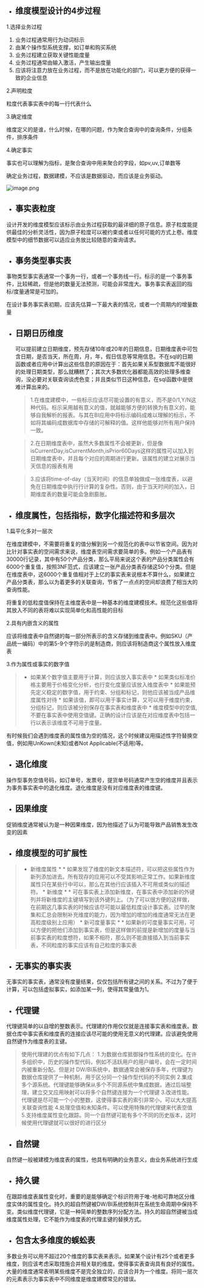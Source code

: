   


* ## 维度模型设计的4步过程

1.选择业务过程

  1. 业务过程通常用行为动词标示
  2. 由某个操作型系统支撑，如订单和购买系统
  3. 业务过程建立获取关键性能度量
  4. 业务过程通常由输入激活，产生输出度量
  5. 应该将注意力放在业务过程，而不是放在功能化的部门，可以更方便的获得一致的企业信息

2.声明粒度

粒度代表事实表中的每一行代表什么

3.确定维度

维度定义的是谁，什么时候，在哪的问题，作为聚合查询中的查询条件，分组条件，排序条件

4.确定事实

事实也可以理解为指标，是聚合查询中用来聚合的字段，如pv,uv,订单数等

  


确定业务过程，数据建模，不应该是数据驱动，而应该是业务驱动。

![image.png](https://upload-images.jianshu.io/upload_images/7220971-8d68fc7a4906022e.png?imageMogr2/auto-orient/strip%7CimageView2/2/w/1240)

  

* ## 事实表粒度

设计开发的维度模型应该标示由业务过程获取的最详细的原子信息。原子粒度能提供最佳的分析灵活性，因为原子粒度可以被约束或者以任何可能的方式上卷。维度模型中的细节数据可以适应业务放比较随意的查询请求。

* ## 事务类型事实表

事物类型事实表通常一个事务一行，或者一个事务线一行。标示的是一个事务事件，比较稀疏，但是他的数量无法预测，可能会非常庞大。事务事实表返回的指标/度量通常是可加的。

在设计事务事实表初期，应该先估算一下最大表的情况，或者一个周期内的增量数量

* ## 日期日历维度

  可以提前建立日期维度，预先存储10年或20年的日期信息，日期维度表中可包含日期，是否当天，所在周，月，年，假日信息等常用信息。不在sql的日期函数或者应用中计算出这些信息的原因在于：首先如果关系型数据库不能很好的处理日期类型，那么就糟糕了；其次大多数优化器都能高效的处理多维查询，没必要对关联查询谈虎色变；并且类似节日这种信息，在sql函数中是很难计算出来的。

  >1.在维度建模中，一些标示应该尽可能设置的有意义，而不是0/1,Y/N这种代码。标示采用越有意义的值，就越能够方便的转换为有意义的，能够自我解析的报表。与其在BI应用中将标示编码成难以理解的标示，不如将其编码成数据库中存储的可解释的值。这样他能够对所有用户保持一致。
  
  > 2.在日期维度表中，虽然大多数属性不会被更新，但是像isCurrentDay,isCurrentMonth,isPrior60Days这样的属性可以加入到日期维度表中，并且每个对应的周期进行更新。该属性的建立对展示当天信息的报表有用
  
  >3.应该将time-of-day（当天时间）的信息单独做成一张维度表，以避免在日期维度中执行行计算的复杂性。否则，由于当天时间的加入，日期维度表的数量可能会急剧膨胀。

* ## 维度属性，包括指标，数字化描述符和多层次
1.扁平化多对一层次
  
  在维度建模中，不需要将重复的值分解到另一个规范化的表中以节省空间。因为对比针对事实表的空间需求来说，维度表空间需求要简单的多。例如一个产品表有30000行记录，其中有50个产品分类，那么平局来说这个表的产品分类属性会有6000个重复值，按照3NF范式，应该建立一张产品分类表存储这50个分类。但是在维度表中，这6000个重复值相对于上亿的事实表来说根本不算什么，如果建立产品分类表，那么以为着更多的关联查询，节省了一点点的空间却浪费了相当大的查询性能。

  将重复的低粒度值保持在主维度表中是一种基本的维度建模技术。规范化这些值将其放入不同的表将难以实现简单化和高性能的目标

  2.具有内嵌含义的属性

  应该将维度表中自然键的每一部分所表示的含义存储到维度表中。例如SKU（产品统一编码）中的第5-9个字符示的是制造商，则应该将制造商这个属性放入维度表

  3.作为属性或事实的数字值

   > * 如果某个数字值主要用于计算，则应该放入事实表中
    * 如果类似标准价格主要用于价格变化分析，也行变化度量应该放入维度表中
    * 如果能预先定义稳定的数字值，用于约束、分组和标记，则他应该被当成产品维度属性对待
    * 如果该值，即可以用于事实计算，又可以用于维度约束，分组标记，则应该被分别保存在事实表和维度表中
    * 维度模型中的空值,不要在事实表中使用空值键。正确的设计应该是在对应维度表中包括一行以表示该维度不可用于度量。

  有时候我们会遇到维度表的属性值为空的情况，这个时候建议用描述性字符替换空值，例如用UnKown\(未知\)或者Not Applicable\(不适用\)等。

* ## 退化维度
操作型事务空值号码，如订单号，发票号，提货单号码通常产生空的维度并且表示为事务事实表中的退化维度。退化维度是没有对应维度表的维度键。

* ## 因果维度
促销维度通常被认为是一种因果维度，因为他描述了认为可能导致产品销售发生改变的因素

* ## 维度模型的可扩展性

>   * 新维度属性
    * * 如果发现了维度的新文本描述符，可以把这些属性作为新列添加进去。所有现存的应用可以不受其影响正常工作。如果新维度属性只在某些行中可以，那么在其他行应该插入不可用或类似的描述符。
    * 新维度
    * * 可在事实表上添加新维度，在事实表中添加新的外键列并将新维度的主键填写到该外键列上。（为了可以很方便的这样做，在前期这几事实表的时候应该尽可能以最低粒度设计事实表。过早的聚集和汇总会限制补充维度的能力，因为增加的增加的维度通常无法在更高粒度级别上应用）
    * 新可度量事实
    * * 如果新的可度量事实可用，可以方便的把他们添加到事实表，但是这样做的前提是新增加的度量与当前事实表的粒度想符，如果不相符，那么则不能直接插入到当前事实表，不同粒度的事实应该有自己粒度的事实表

  


* ## 无事实的事实表

无事实的事实表，通常没有度量结果，仅仅包括所有键之间的关系。不过为了便于计算，可以包括虚拟事实，如添加某一列，使得其常量值为1。

* ## 代理键
代理键简单的以自增的整数表示。代理建的作用仅仅就是连接事实表和维度表。数据仓库中事实表和维度表的连接应该尽可能的使用无意义的代理建。应该避免使用自然键作为维度表的主键。
> 使用代理建的优点有如下几点：
> 1.为数据仓库抵御操作性系统的变化。在许多组织中，历史的操作型代码，例如不活跃用户的用户编号，会在一定时间内被重新分配。但是对 DW/BI系统中，数据通常会被保存多年，代理键为数据仓库提供了一种机制，用于区分同一个操作型代码的不同实例
> 2.集成多个源系统。代理键能够确保从多个不同源系统中集成数据，通过后端整理，建立交叉应用映射可以将多个自然键连接为一个代理键
> 3.改进性能。代理键是尽可能一个小的整数，这使得事实表的索引非常小，可以大大提高关联查询性能
> 4.处理空值和未知条件。可以使用特殊的代理键来代表空值
> 5.支持维度属性变化跟踪。同一个自然键可能有多个不同的历史版本，这时候使用代理键就可以很好的进行区分

* ## 自然键
自然键一般被建模为维度表的属性，他具有明确的业务意义，由业务系统进行生成

* ## 持久键
在跟踪维度表属性变化时，重要的是能够确定个标识符用于唯-地和可靠地区分维度实体的属性变化。持久的超自然键被DW/BI系统控制并在系统生命周期中保持不变。类似维度代理键，它是一种简单的整数序列分配方法。持久的超自然键被当成维度属性处理，它不能作为维度表的代理主键的替换方式。

  


* ## 包含太多维度的蜈蚣表
多数业务可以用不超过20个维度的事实表来表示。如果某个设计有25个或者更多维度，则应该考虑采取措施合并相关联的维度。使得事实表查询具有良好的属性。
大量的维度通常表明某些维度不是完全独立的，应该合并为一个维度。将同一层次的元素表示为事实表中不同维度是维度建模常见的错误。
  


  


  


